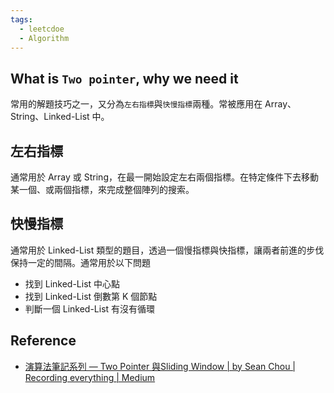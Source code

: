 ```yaml
---
tags:
  - leetcdoe
  - Algorithm
---
```

## What is `Two pointer`, why we need it

常用的解題技巧之一，又分為`左右指標`與`快慢指標`兩種。常被應用在 Array、String、Linked-List 中。

## 左右指標

通常用於 Array 或 String，在最一開始設定左右兩個指標。在特定條件下去移動某一個、或兩個指標，來完成整個陣列的搜索。

## 快慢指標

通常用於 Linked-List 類型的題目，透過一個慢指標與快指標，讓兩者前進的步伐保持一定的間隔。通常用於以下問題

- 找到 Linked-List 中心點
- 找到 Linked-List 倒數第 K 個節點
- 判斷一個 Linked-List 有沒有循環

## Reference

- [演算法筆記系列 — Two Pointer 與Sliding Window | by Sean Chou | Recording everything | Medium](https://medium.com/%E6%8A%80%E8%A1%93%E7%AD%86%E8%A8%98/%E6%BC%94%E7%AE%97%E6%B3%95%E7%AD%86%E8%A8%98%E7%B3%BB%E5%88%97-two-pointer-%E8%88%87sliding-window-8742f45f3f55)